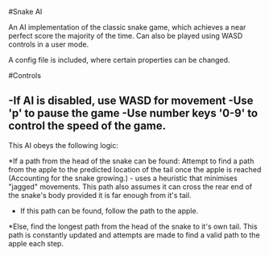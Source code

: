 #Snake AI

An AI implementation of the classic snake game, which achieves a near perfect score the majority of the time. Can also be played using WASD controls in a user mode.

A config file is included, where certain properties can be changed.


#Controls

-If AI is disabled, use WASD for movement
-Use 'p' to pause the game
-Use number keys '0-9' to control the speed of the game.
-------------------------------------------------------


This AI obeys the following logic:

*If a path from the head of the snake can be found:
	Attempt to find a path from the apple to the predicted location of the tail once the apple is reached (Accounting for the snake growing.) - uses a heuristic that minimises "jagged" movements. This path also assumes it can cross the rear end of the snake's body provided it is far enough from it's tail.

*	If this path can be found, follow the path to the apple.

*Else, find the longest path from the head of the snake to it's own tail. This path is constantly updated and attempts are made to find a valid path to the apple each step.
